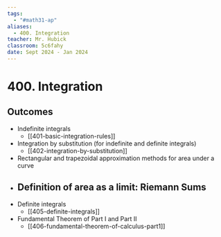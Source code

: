 ```yaml
---
tags:
  - "#math31-ap"
aliases:
  - 400. Integration
teacher: Mr. Hubick
classroom: 5c6fahy
date: Sept 2024 - Jan 2024
---
```

# 400. Integration

## Outcomes
-  Indefinite integrals
	- [[401-basic-integration-rules]]
-  Integration by substitution (for indefinite and definite integrals)
	- [[402-integration-by-substitution]]
-  Rectangular and trapezoidal approximation methods for area under a curve
-  Definition of area as a limit:  Riemann Sums
	- 
-  Definite integrals
	- [[405-definite-integrals]]
-  Fundamental Theorem of Part I and Part II
	- [[406-fundamental-theorem-of-calculus-part1]]